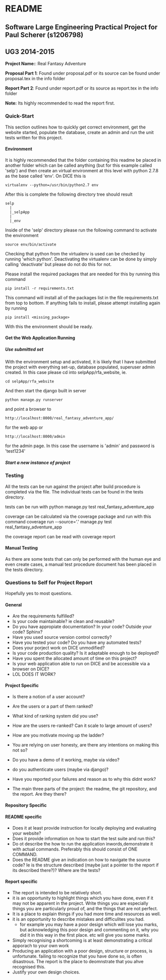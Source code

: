 # README #
## Software Large Engineering Practical Project for Paul Scherer (s1206798) ##
## UG3 2014-2015 ##

**Project Name:**: Real Fantasy Adventure

**Proposal Part 1**: Found under proposal.pdf or its source can be found under proposal.tex in the info folder

**Report Part 2**: Found under report.pdf or its source as report.tex in the info folder

**Note:** Its highly recommended to read the report first.

### Quick-Start ###
This section outlines how to quickly get correct environment, get the website started, populate the database, 
create an admin and run the unit tests written for this project.

#### Environment ####
It is highly recommended that the folder containing this readme be placed in another folder
which can be called anything (but for this example called 'selp') and then create an virtual
environment at this level with python 2.7.8 as the base called 'env'. On DICE this is

	virtualenv --python=/usr/bin/python2.7 env

After this is complete the following directory tree should result

	selp
	  |
	  |_selpApp
	  |
	  |_env

Inside of the 'selp' directory please run the following command to activate the environment

	source env/bin/activate

Checking that python from the virtualenv is used can be checked by running 'which python'.
Deactivating the virtualenv can be done by simply calling 'deactivate' but please do not do this
for not. 

Please install the required packages that are needed for this by running this command

	pip install -r requirements.txt

This command will install all of the packages list in the file requirements.txt from top to bottom.
If anything fails to install, please attempt installing again by running

	pip install <missing_package>

With this the environment should be ready.

#### Get the Web Application Running ####
##### Use submitted set #####
With the environment setup and activated, it is likely that I have submitted the project with
everything set-up, database populated, superuser admin created. In this case please cd into 
selpApp/rfa_website, ie.

	cd selpApp/rfa_website

And then start the django built in server

	python manage.py runserver

and point a browser to 

	http://localhost:8000/real_fantasy_adventure_app/

for the web app or

	http://localhost:8000/admin

for the admin page. In this case the username is 'admin' and password is 'test1234'

##### Start a new instance of project #####


### Testing ###
All the tests can be run against the project after build procedure is completed via the <TO DO> file.
The individual tests can be found in the tests directory.

tests can be run with 
python manage.py test real_fantasy_adventure_app

coverage can be calculated via the coverage package and run with this command
coverage run --source='.' manage.py test real_fantasy_adventure_app

the coverage report can be read with 
coverage report

#### Manual Testing ####
As there are some tests that can only be performed with the human eye and even create cases, a manual
test procedure document has been placed in the tests directory.

### Questions to Self for Project Report ###
Hopefully yes to most questions.

#### General #### 
- Are the requirements fulfilled?
- Is your code maintainable? ie clean and reusable?
- Do you have appropiate documentation? In your code? Outside your code? Sphinx?
- Have you used source version control correctly?
- Have you tested your code? Do you have any automated tests?
- Does your porject work on DICE unmodified?
- Is your code production quality? Is it adaptable enough to be deployed?
- Have you spent the allocated amount of time on this project?
- Is your web application able to run on DICE and be accessible via a browser on DICE?
- LOL DOES IT WORK?

#### Project Specific ####
- Is there a notion of a user account?
- Are the users or a part of them ranked?
- What kind of ranking system did you use?
- How are the users re-ranked? Can it scale to large amount of users?
- How are you motivate moving up the ladder?
- You are relying on user honesty, are there any intentions on making this not so?
- Do you have a demo of it working, maybe via video?
- do you authenticate users (maybe via django)?
- Have you reported your failures and reason as to why this didnt work?

- The main three parts of the project: the readme, the git repository, and the report. Are they there?


#### Repository Specific ####

#### README specific ####
- Does it at least provide instruction for locally deploying and evaluating your website?
- Does it provide information on how to start the test suite and run this?
- Do ot describe the how to run the application inwords,demonstrate it with actual commands. Preferably this should consist of ONE COMMAND.
- Does the README give an indication on how to navigate the source code? Ie is the structure described (maybe just a pointer to the report if its described there?)? Where are the tests?

#### Report specific ####
- The report is intended to be relatively short.
- it is an opportunity to highlight things which you have done, even if it may not be apparent in the project. Write things you are especially things you are particularly proud of, and the things that are not perfect.
- It is a place to explain things if you had more time and resources as well.
- it is an opportunity to describe mistakes and difficulites you had.
	- for example you may have a poor design which will lose you marks, but acknowledging this poor design and commenting on it, why you did it in this way in the first place. etc will give you some marks.
- Simply recognising a shortcoming is at least demonstrating a critical apporach to your own work
- Producing an application with a poor design, structure or process, is unfortunate. failing to recognize that you have done so, is often disastrous. The report is the place to deomnstrate that you ahve recognised this.
- Justify your own design choices.

